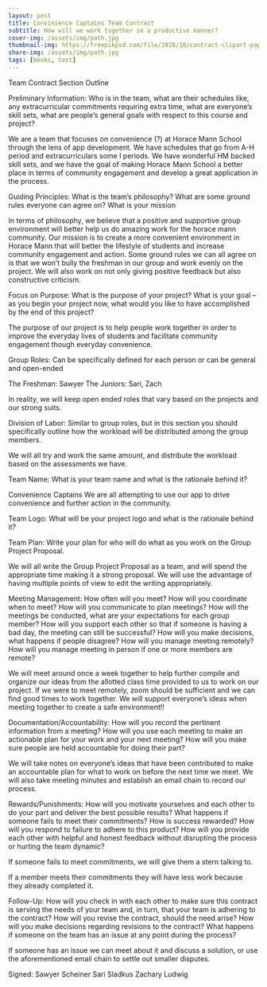 ```yaml
---
layout: post
title: Convinience Captains Team Contract
subtitle: How will we work together in a productive manner?
cover-img: /assets/img/path.jpg
thumbnail-img: https://freepikpsd.com/file/2020/10/contract-clipart-paper-form-3-Free-Vector.png
share-img: /assets/img/path.jpg
tags: [books, test]
---
```


Team Contract Section Outline

Preliminary Information: Who is in the team, what are their schedules like, any extracurricular commitments requiring extra time, what are everyone’s skill sets, what are people’s general goals with respect to this course and project?

We are a team that focuses on convenience (?) at Horace Mann School through the lens of app development. We have schedules that go from A-H period and extracurriculars some I periods. We have wonderful HM backed skill sets, and we have the goal of making Horace Mann School a better place in terms of community engagement and develop a great application in the process.

Guiding Principles: What is the team’s philosophy? What are some ground rules everyone can agree on? What is your mission

In terms of philosophy, we believe that a positive and supportive group environment will better help us do amazing work for the horace mann community. Our mission is to create a more convenient environment in Horace Mann that will better the lifestyle of students and increase community engagement and action. Some ground rules we can all agree on is that we won’t bully the freshman in our group and work evenly on the project. We will also work on not only giving positive feedback but also constructive criticism.

Focus on Purpose: What is the purpose of your project? What is your goal – as you begin your project now, what would you like to have accomplished by the end of this project?

The purpose of our project is to help people work together in order to improve the everyday lives of students and facilitate community engagement though everyday convenience.

Group Roles: Can be specifically defined for each person or can be general and open-ended

The Freshman: Sawyer
The Juniors: Sari, Zach

In reality, we will keep open ended roles that vary based on the projects and our strong suits.

Division of Labor: Similar to group roles, but in this section you should specifically outline how the workload will be distributed among the group members.

We will all try and work the same amount, and distribute the workload based on the assessments we have. 

Team Name: What is your team name and what is the rationale behind it?

Convenience Captains
We are all attempting to use our app to drive convenience and further action in the community.

Team Logo:
 What will be your project logo and what is the rationale behind it?

Team Plan: Write your plan for who will do what as you work on the Group Project Proposal.

We will all write the Group Project Proposal as a team, and will spend the appropriate time making it a strong proposal. We will use the advantage of having multiple points of view to edit the writing appropriately.

Meeting Management: How often will you meet? How will you coordinate when to meet? How will you communicate to plan meetings? How will the meetings be conducted, what are your expectations for each group member? How will you support each other so that if someone is having a bad day, the meeting can still be successful? How will you make decisions, what happens if people disagree? How will you manage meeting remotely? How will you manage meeting in person if one or more members are remote?

We will meet around once a week together to help further compile and organize our ideas from the allotted class time provided to us to work on our project. If we were to meet remotely, zoom should be sufficient and we can find good times to work together. We will support everyone’s ideas when meeting together to create a safe environment!!

Documentation/Accountability: How will you record the pertinent information from a meeting? How will you use each meeting to make an actionable plan for your work and your next meeting? How will you make sure people are held accountable for doing their part?

We will take notes on everyone’s ideas that have been contributed to make an accountable plan for what to work on before the next time we meet. We will also take meeting minutes and establish an email chain to record our process.

Rewards/Punishments: How will you motivate yourselves and each other to do your part and deliver the best possible results? What happens if someone fails to meet their commitments? How is success rewarded? How will you respond to failure to adhere to this product? How will you provide each other with helpful and honest feedback without disrupting the process or hurting the team dynamic?

If someone fails to meet commitments, we will give them a stern talking to.

If a member meets their commitments they will have less work because they already completed it.

Follow-Up: How will you check in with each other to make sure this contract is serving the needs of your team and, in turn, that your team is adhering to the contract? How will you revise the contract, should the need arise? How will you make decisions regarding revisions to the contract? What happens if someone on the team has an issue at any point during the process?

If someone has an issue we can meet about it and discuss a solution, or use the aforementioned email chain to settle out smaller disputes.

Signed:
Sawyer Scheiner
Sari Sladkus
Zachary Ludwig


